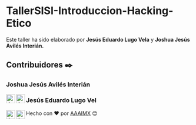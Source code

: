 # TallerSISI-Introduccion-Hacking-Etico
Este taller ha sido elaborado por **Jesús Eduardo Lugo Vela** y **Joshua Jesús Avilés Interián.**

## Contribuidores ✒️

### Joshua Jesús Avilés Interián

<a href="https://www.linkedin.com/in/joshaviles/">
  <img align="left" alt="Joshua's LinkedIn" width="24px" src="https://cdn.jsdelivr.net/npm/simple-icons@v3/icons/linkedin.svg" />
</a>
<a href="https://github.com/JJoosh/">
  <img align="left" alt="Joshua's Github" width="24px" src="https://cdn.jsdelivr.net/npm/simple-icons@v3/icons/github.svg" />
</a>

### Jesús Eduardo Lugo Vel

<a href="https://www.linkedin.com/in/jesus-lugo-vela-1778a2260/">
  <img align="left" alt="Jesús LinkedIn" width="24px" src="https://cdn.jsdelivr.net/npm/simple-icons@v3/icons/linkedin.svg" />
</a>
<a href="https://github.com/JESUSLUG/">
  <img align="left" alt="Jesús Github" width="24px" src="https://cdn.jsdelivr.net/npm/simple-icons@v3/icons/github.svg" />
</a>

Hecho con ❤️ por [AAAIMX](https://github.com/aaaimx) 😊
